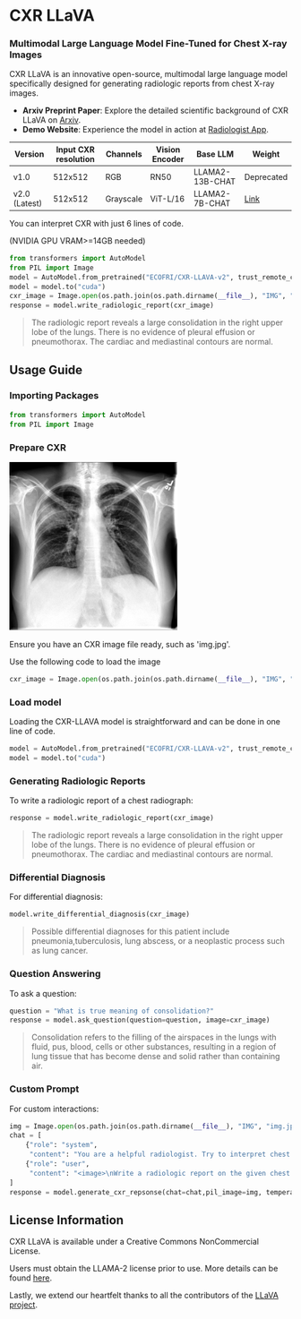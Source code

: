 
# CXR LLaVA
### Multimodal Large Language Model Fine-Tuned for Chest X-ray Images
CXR LLaVA is an innovative open-source, multimodal large language model specifically designed for generating radiologic reports from chest X-ray images.

-   **Arxiv Preprint Paper**: Explore the detailed scientific background of CXR LLaVA on [Arxiv](https://arxiv.org/abs/2310.18341).
-   **Demo Website**: Experience the model in action at [Radiologist App](https://radiologist.app/cxr-llava).


|Version| Input CXR resolution | Channels | Vision Encoder | Base LLM | Weight 
|--|--|--|--|--|--|
| v1.0 | 512x512 | RGB|RN50|LLAMA2-13B-CHAT|Deprecated
|v2.0 (Latest)|512x512|Grayscale|ViT-L/16|LLAMA2-7B-CHAT| <a href="https://huggingface.co/ECOFRI/CXR-LLAVA-v2" target="_blank">Link</a>

You can interpret CXR with just 6 lines of code. 

(NVIDIA GPU VRAM>=14GB needed)
```python
from transformers import AutoModel
from PIL import Image
model = AutoModel.from_pretrained("ECOFRI/CXR-LLAVA-v2", trust_remote_code=True)
model = model.to("cuda")
cxr_image = Image.open(os.path.join(os.path.dirname(__file__), "IMG", "img.jpg"))
response = model.write_radiologic_report(cxr_image)
```
 > The radiologic report reveals a large consolidation in the right upper lobe of the lungs. There is no evidence of pleural effusion or pneumothorax. The cardiac and mediastinal contours are normal. 


## Usage Guide
### Importing Packages
```python
from transformers import AutoModel
from PIL import Image
```
### Prepare CXR
    
<img src="/IMG/img.jpg"  width="300"></img><br/>

Ensure you have an CXR image file ready, such as 'img.jpg'.

Use the following code to load the image
```python
cxr_image = Image.open(os.path.join(os.path.dirname(__file__), "IMG", "img.jpg"))
```
### Load model
Loading the CXR-LLAVA model is straightforward and can be done in one line of code.

```python
model = AutoModel.from_pretrained("ECOFRI/CXR-LLAVA-v2", trust_remote_code=True)
model = model.to("cuda")
```

### Generating Radiologic Reports

To write a radiologic report of a chest radiograph:


```python
response = model.write_radiologic_report(cxr_image)
```

 > The radiologic report reveals a large consolidation in the right upper lobe of the lungs. There is no evidence of pleural effusion or pneumothorax. The cardiac and mediastinal contours are normal. 


### Differential Diagnosis
For differential diagnosis:

```python
model.write_differential_diagnosis(cxr_image)
```
> Possible differential diagnoses for this patient include pneumonia,tuberculosis, lung abscess, or a neoplastic process such as lung cancer.

### Question Answering
To ask a question:
```python
question = "What is true meaning of consolidation?"
response = model.ask_question(question=question, image=cxr_image)
```
> Consolidation refers to the filling of the airspaces in the lungs with fluid, pus, blood, cells or other substances, resulting in a region of lung tissue that has become dense and solid rather than containing air.

### Custom Prompt
For custom interactions:
```python
img = Image.open(os.path.join(os.path.dirname(__file__), "IMG", "img.jpg"))
chat = [
    {"role": "system",
     "content": "You are a helpful radiologist. Try to interpret chest x ray image and answer to the question that user provides."},
    {"role": "user",
     "content": "<image>\nWrite a radiologic report on the given chest radiograph, including information about atelectasis, cardiomegaly, consolidation, pulmonary edema, pleural effusion, and pneumothorax.\n"}
]
response = model.generate_cxr_repsonse(chat=chat,pil_image=img, temperature=0, top_p=1)
```

## License Information

CXR LLaVA is available under a Creative Commons NonCommercial License. 

Users must obtain the LLAMA-2 license prior to use. More details can be found [here](https://ai.meta.com/resources/models-and-libraries/llama-downloads/).


Lastly, we extend our heartfelt thanks to all the contributors of the [LLaVA project](https://llava-vl.github.io/). 
